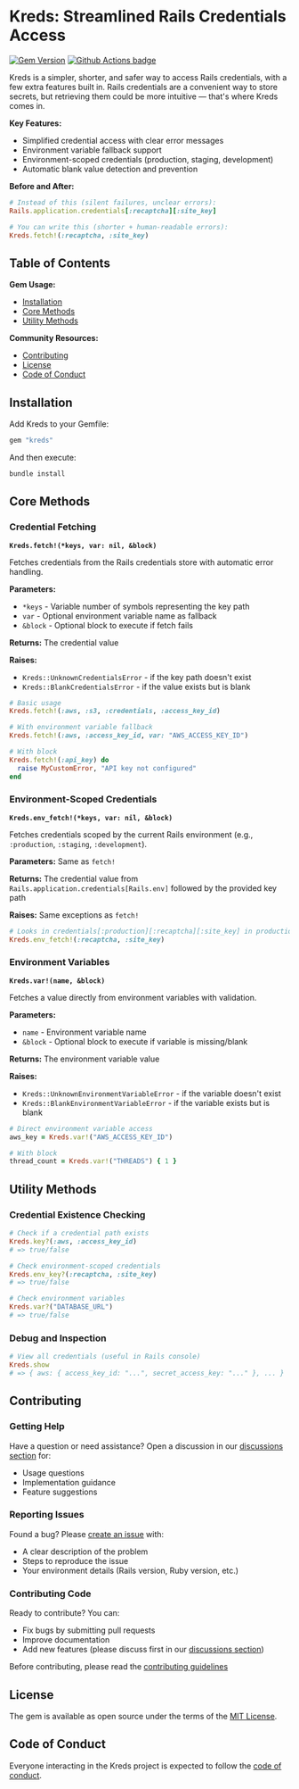 # Kreds: Streamlined Rails Credentials Access

[![Gem Version](https://badge.fury.io/rb/kreds.svg)](http://badge.fury.io/rb/kreds)
[![Github Actions badge](https://github.com/brownboxdev/kreds/actions/workflows/ci.yml/badge.svg)](https://github.com/brownboxdev/kreds/actions/workflows/ci.yml)

Kreds is a simpler, shorter, and safer way to access Rails credentials, with a few extra features built in. Rails credentials are a convenient way to store secrets, but retrieving them could be more intuitive — that's where Kreds comes in.

**Key Features:**

- Simplified credential access with clear error messages
- Environment variable fallback support
- Environment-scoped credentials (production, staging, development)
- Automatic blank value detection and prevention

**Before and After:**

```ruby
# Instead of this (silent failures, unclear errors):
Rails.application.credentials[:recaptcha][:site_key]

# You can write this (shorter + human-readable errors):
Kreds.fetch!(:recaptcha, :site_key)
```

## Table of Contents

**Gem Usage:**
  - [Installation](#installation)
  - [Core Methods](#core-methods)
  - [Utility Methods](#utility-methods)

**Community Resources:**
  - [Contributing](#contributing)
  - [License](#license)
  - [Code of Conduct](#code-of-conduct)

## Installation

Add Kreds to your Gemfile:

```ruby
gem "kreds"
```

And then execute:

```bash
bundle install
```

## Core Methods

### Credential Fetching

**`Kreds.fetch!(*keys, var: nil, &block)`**

Fetches credentials from the Rails credentials store with automatic error handling.

**Parameters:**
- `*keys` - Variable number of symbols representing the key path
- `var` - Optional environment variable name as fallback
- `&block` - Optional block to execute if fetch fails

**Returns:** The credential value

**Raises:**
- `Kreds::UnknownCredentialsError` - if the key path doesn't exist
- `Kreds::BlankCredentialsError` - if the value exists but is blank

```ruby
# Basic usage
Kreds.fetch!(:aws, :s3, :credentials, :access_key_id)

# With environment variable fallback
Kreds.fetch!(:aws, :access_key_id, var: "AWS_ACCESS_KEY_ID")

# With block
Kreds.fetch!(:api_key) do
  raise MyCustomError, "API key not configured"
end
```

### Environment-Scoped Credentials

**`Kreds.env_fetch!(*keys, var: nil, &block)`**

Fetches credentials scoped by the current Rails environment (e.g., `:production`, `:staging`, `:development`).

**Parameters:** Same as `fetch!`

**Returns:** The credential value from `Rails.application.credentials[Rails.env]` followed by the provided key path

**Raises:** Same exceptions as `fetch!`

```ruby
# Looks in credentials[:production][:recaptcha][:site_key] in production
Kreds.env_fetch!(:recaptcha, :site_key)
```

### Environment Variables

**`Kreds.var!(name, &block)`**

Fetches a value directly from environment variables with validation.

**Parameters:**
- `name` - Environment variable name
- `&block` - Optional block to execute if variable is missing/blank

**Returns:** The environment variable value

**Raises:**
- `Kreds::UnknownEnvironmentVariableError` - if the variable doesn't exist
- `Kreds::BlankEnvironmentVariableError` - if the variable exists but is blank

```ruby
# Direct environment variable access
aws_key = Kreds.var!("AWS_ACCESS_KEY_ID")

# With block
thread_count = Kreds.var!("THREADS") { 1 }
```

## Utility Methods

### Credential Existence Checking

```ruby
# Check if a credential path exists
Kreds.key?(:aws, :access_key_id)
# => true/false

# Check environment-scoped credentials
Kreds.env_key?(:recaptcha, :site_key)
# => true/false

# Check environment variables
Kreds.var?("DATABASE_URL")
# => true/false
```

### Debug and Inspection

```ruby
# View all credentials (useful in Rails console)
Kreds.show
# => { aws: { access_key_id: "...", secret_access_key: "..." }, ... }
```

## Contributing

### Getting Help
Have a question or need assistance? Open a discussion in our [discussions section](https://github.com/brownboxdev/kreds/discussions) for:
- Usage questions
- Implementation guidance
- Feature suggestions

### Reporting Issues
Found a bug? Please [create an issue](https://github.com/brownboxdev/kreds/issues) with:
- A clear description of the problem
- Steps to reproduce the issue
- Your environment details (Rails version, Ruby version, etc.)

### Contributing Code
Ready to contribute? You can:
- Fix bugs by submitting pull requests
- Improve documentation
- Add new features (please discuss first in our [discussions section](https://github.com/brownboxdev/kreds/discussions))

Before contributing, please read the [contributing guidelines](https://github.com/brownboxdev/kreds/blob/master/CONTRIBUTING.md)

## License

The gem is available as open source under the terms of the [MIT License](https://github.com/brownboxdev/kreds/blob/master/LICENSE.txt).

## Code of Conduct

Everyone interacting in the Kreds project is expected to follow the [code of conduct](https://github.com/brownboxdev/kreds/blob/master/CODE_OF_CONDUCT.md).
